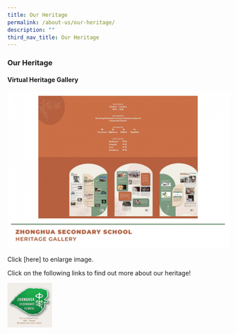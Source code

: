 ```yaml
---
title: Our Heritage
permalink: /about-us/our-heritage/
description: ""
third_nav_title: Our Heritage
---
```

### **Our Heritage**
#### **Virtual Heritage Gallery**

![](/images/heritage1.jpg)

Click [here] to enlarge image.

Click on the following links to find out more about our heritage!

<img src="/images/heritage2.jpg" style="width:20%">